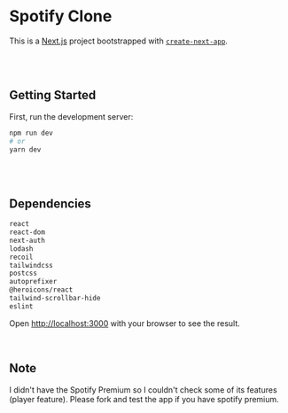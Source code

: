 # Spotify Clone

This is a [Next.js](https://nextjs.org/) project bootstrapped with [`create-next-app`](https://github.com/vercel/next.js/tree/canary/packages/create-next-app).

<Br /><Br />

## Getting Started

First, run the development server:

```bash
npm run dev
# or
yarn dev
```

<Br /><Br />

## Dependencies

```bash
react
react-dom
next-auth
lodash
recoil
tailwindcss
postcss
autoprefixer
@heroicons/react
tailwind-scrollbar-hide
eslint
```

Open [http://localhost:3000](http://localhost:3000) with your browser to see the result.

<Br />

## Note

I didn't have the Spotify Premium so I couldn't check some of its features (player feature). Please fork and test the app if you have spotify premium. 